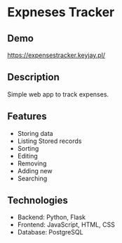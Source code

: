 # Expneses Tracker

## Demo

https://expensestracker.keyjay.pl/

## Description

Simple web app to track expenses.

## Features

- Storing data
- Listing Stored records
- Sorting
- Editing
- Removing
- Adding new
- Searching


## Technologies

- Backend: Python, Flask
- Frontend: JavaScript, HTML, CSS
- Database: PostgreSQL
